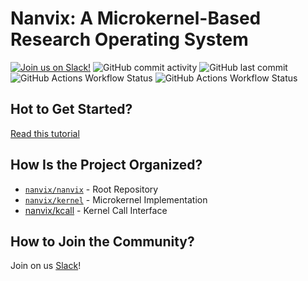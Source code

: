 # Nanvix: A Microkernel-Based Research Operating System

[![Join us on Slack!](https://img.shields.io/badge/chat-on%20Slack-e01563.svg)](https://join.slack.com/t/nanvix/shared_invite/zt-1yu30bs28-nsNmw8IwCyh6MBBV~B~X7w)
![GitHub commit activity](https://img.shields.io/github/commit-activity/m/nanvix/nanvix)
![GitHub last commit](https://img.shields.io/github/last-commit/nanvix/nanvix)
![GitHub Actions Workflow Status](https://img.shields.io/github/actions/workflow/status/nanvix/nanvix/x86-debug.yml?branch=dev&label=x86%20Debug%20Build)
![GitHub Actions Workflow Status](https://img.shields.io/github/actions/workflow/status/nanvix/nanvix/x86-release.yml?branch=dev&label=x86%20Release%20Build)

## Hot to Get Started?

[Read this tutorial](https://github.com/nanvix/nanvix/blob/dev/doc/setup.md)

## How Is the Project Organized?
- [`nanvix/nanvix`](https://github.com/nanvix/nanvix) - Root Repository
- [`nanvix/kernel`](https://github.com/nanvix/kernel) - Microkernel Implementation
- [nanvix/kcall](https://github.com/nanvix/kcall) - Kernel Call Interface

## How to Join the Community?

Join on us [Slack](https://join.slack.com/t/nanvix/shared_invite/zt-1yu30bs28-nsNmw8IwCyh6MBBV~B~X7w)!
